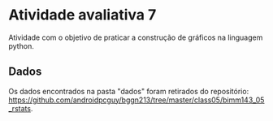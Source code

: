 # Atividade avaliativa 7

Atividade com o objetivo de praticar a construção de gráficos na linguagem python.

## Dados

Os dados encontrados na pasta "dados" foram retirados do repositório: https://github.com/androidpcguy/bggn213/tree/master/class05/bimm143_05_rstats.
